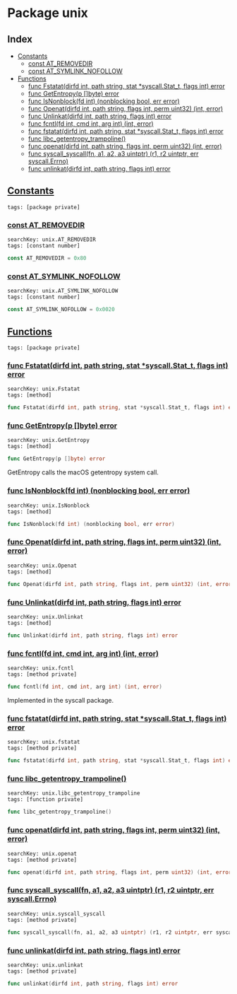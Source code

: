 # Package unix

## Index

* [Constants](#const)
    * [const AT_REMOVEDIR](#AT_REMOVEDIR)
    * [const AT_SYMLINK_NOFOLLOW](#AT_SYMLINK_NOFOLLOW)
* [Functions](#func)
    * [func Fstatat(dirfd int, path string, stat *syscall.Stat_t, flags int) error](#Fstatat)
    * [func GetEntropy(p []byte) error](#GetEntropy)
    * [func IsNonblock(fd int) (nonblocking bool, err error)](#IsNonblock)
    * [func Openat(dirfd int, path string, flags int, perm uint32) (int, error)](#Openat)
    * [func Unlinkat(dirfd int, path string, flags int) error](#Unlinkat)
    * [func fcntl(fd int, cmd int, arg int) (int, error)](#fcntl)
    * [func fstatat(dirfd int, path string, stat *syscall.Stat_t, flags int) error](#fstatat)
    * [func libc_getentropy_trampoline()](#libc_getentropy_trampoline)
    * [func openat(dirfd int, path string, flags int, perm uint32) (int, error)](#openat)
    * [func syscall_syscall(fn, a1, a2, a3 uintptr) (r1, r2 uintptr, err syscall.Errno)](#syscall_syscall)
    * [func unlinkat(dirfd int, path string, flags int) error](#unlinkat)


## <a id="const" href="#const">Constants</a>

```
tags: [package private]
```

### <a id="AT_REMOVEDIR" href="#AT_REMOVEDIR">const AT_REMOVEDIR</a>

```
searchKey: unix.AT_REMOVEDIR
tags: [constant number]
```

```Go
const AT_REMOVEDIR = 0x80
```

### <a id="AT_SYMLINK_NOFOLLOW" href="#AT_SYMLINK_NOFOLLOW">const AT_SYMLINK_NOFOLLOW</a>

```
searchKey: unix.AT_SYMLINK_NOFOLLOW
tags: [constant number]
```

```Go
const AT_SYMLINK_NOFOLLOW = 0x0020
```

## <a id="func" href="#func">Functions</a>

```
tags: [package private]
```

### <a id="Fstatat" href="#Fstatat">func Fstatat(dirfd int, path string, stat *syscall.Stat_t, flags int) error</a>

```
searchKey: unix.Fstatat
tags: [method]
```

```Go
func Fstatat(dirfd int, path string, stat *syscall.Stat_t, flags int) error
```

### <a id="GetEntropy" href="#GetEntropy">func GetEntropy(p []byte) error</a>

```
searchKey: unix.GetEntropy
tags: [method]
```

```Go
func GetEntropy(p []byte) error
```

GetEntropy calls the macOS getentropy system call. 

### <a id="IsNonblock" href="#IsNonblock">func IsNonblock(fd int) (nonblocking bool, err error)</a>

```
searchKey: unix.IsNonblock
tags: [method]
```

```Go
func IsNonblock(fd int) (nonblocking bool, err error)
```

### <a id="Openat" href="#Openat">func Openat(dirfd int, path string, flags int, perm uint32) (int, error)</a>

```
searchKey: unix.Openat
tags: [method]
```

```Go
func Openat(dirfd int, path string, flags int, perm uint32) (int, error)
```

### <a id="Unlinkat" href="#Unlinkat">func Unlinkat(dirfd int, path string, flags int) error</a>

```
searchKey: unix.Unlinkat
tags: [method]
```

```Go
func Unlinkat(dirfd int, path string, flags int) error
```

### <a id="fcntl" href="#fcntl">func fcntl(fd int, cmd int, arg int) (int, error)</a>

```
searchKey: unix.fcntl
tags: [method private]
```

```Go
func fcntl(fd int, cmd int, arg int) (int, error)
```

Implemented in the syscall package. 

### <a id="fstatat" href="#fstatat">func fstatat(dirfd int, path string, stat *syscall.Stat_t, flags int) error</a>

```
searchKey: unix.fstatat
tags: [method private]
```

```Go
func fstatat(dirfd int, path string, stat *syscall.Stat_t, flags int) error
```

### <a id="libc_getentropy_trampoline" href="#libc_getentropy_trampoline">func libc_getentropy_trampoline()</a>

```
searchKey: unix.libc_getentropy_trampoline
tags: [function private]
```

```Go
func libc_getentropy_trampoline()
```

### <a id="openat" href="#openat">func openat(dirfd int, path string, flags int, perm uint32) (int, error)</a>

```
searchKey: unix.openat
tags: [method private]
```

```Go
func openat(dirfd int, path string, flags int, perm uint32) (int, error)
```

### <a id="syscall_syscall" href="#syscall_syscall">func syscall_syscall(fn, a1, a2, a3 uintptr) (r1, r2 uintptr, err syscall.Errno)</a>

```
searchKey: unix.syscall_syscall
tags: [method private]
```

```Go
func syscall_syscall(fn, a1, a2, a3 uintptr) (r1, r2 uintptr, err syscall.Errno)
```

### <a id="unlinkat" href="#unlinkat">func unlinkat(dirfd int, path string, flags int) error</a>

```
searchKey: unix.unlinkat
tags: [method private]
```

```Go
func unlinkat(dirfd int, path string, flags int) error
```

